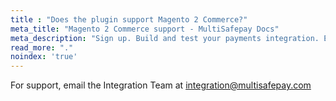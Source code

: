 ```yaml
---
title : "Does the plugin support Magento 2 Commerce?"
meta_title: "Magento 2 Commerce support - MultiSafepay Docs"
meta_description: "Sign up. Build and test your payments integration. Explore our products and services. Use our API Reference, SDKs, and wrappers. Get support."
read_more: "."
noindex: 'true'
---
```


For support, email the Integration Team at <integration@multisafepay.com>
